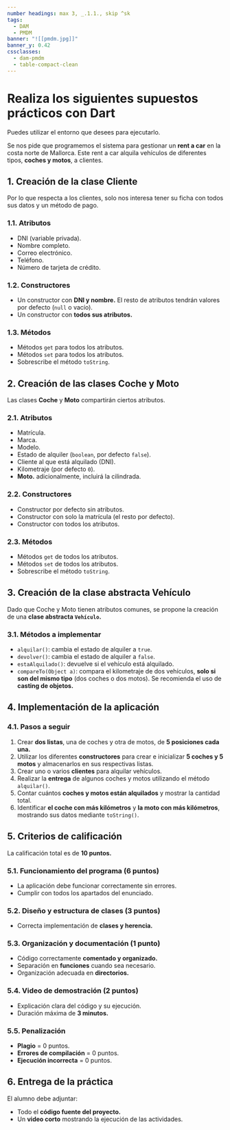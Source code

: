```yaml
---
number headings: max 3, _.1.1., skip ^sk
tags:
  - DAM
  - PMDM
banner: "![[pmdm.jpg]]"
banner_y: 0.42
cssclasses:
  - dam-pmdm
  - table-compact-clean
---
```


# Realiza los siguientes supuestos prácticos con Dart

Puedes utilizar el entorno que desees para ejecutarlo.

Se nos pide que programemos el sistema para gestionar un **rent a car** en la costa norte de Mallorca. Este rent a car alquila vehículos de diferentes tipos, **coches y motos**, a clientes. 

## 1. Creación de la clase Cliente

Por lo que respecta a los clientes, solo nos interesa tener su ficha con todos sus datos y un método de pago. 

### 1.1. **Atributos**
- DNI (variable privada).
- Nombre completo.
- Correo electrónico.
- Teléfono.
- Número de tarjeta de crédito.

### 1.2. **Constructores**
- Un constructor con **DNI y nombre.** El resto de atributos tendrán valores por defecto (`null` o vacío).
- Un constructor con **todos sus atributos.**

### 1.3. **Métodos**
- Métodos `get` para todos los atributos.
- Métodos `set` para todos los atributos.
- Sobrescribe el método `toString`.

## 2. Creación de las clases Coche y Moto

Las clases **Coche** y **Moto** compartirán ciertos atributos.

### 2.1. **Atributos**
- Matrícula.
- Marca.
- Modelo.
- Estado de alquiler (`boolean`, por defecto `false`).
- Cliente al que está alquilado (DNI).
- Kilometraje (por defecto `0`).
- **Moto.** adicionalmente, incluirá la cilindrada.

### 2.2. **Constructores**
- Constructor por defecto sin atributos.
- Constructor con solo la matrícula (el resto por defecto).
- Constructor con todos los atributos.

### 2.3. **Métodos**
- Métodos `get` de todos los atributos.
- Métodos `set` de todos los atributos.
- Sobrescribe el método `toString`.

## 3. Creación de la clase abstracta Vehículo

Dado que Coche y Moto tienen atributos comunes, se propone la creación de una **clase abstracta `Vehículo`.**

### 3.1. **Métodos a implementar**
- `alquilar()`: cambia el estado de alquiler a `true`.
- `devolver()`: cambia el estado de alquiler a `false`.
- `estaAlquilado()`: devuelve si el vehículo está alquilado.
- `compareTo(Object a)`: compara el kilometraje de dos vehículos, **solo si son del mismo tipo** (dos coches o dos motos). Se recomienda el uso de **casting de objetos.**

## 4. Implementación de la aplicación

### 4.1. **Pasos a seguir**
1. Crear **dos listas**, una de coches y otra de motos, de **5 posiciones cada una.**
2. Utilizar los diferentes **constructores** para crear e inicializar **5 coches y 5 motos** y almacenarlos en sus respectivas listas.
3. Crear uno o varios **clientes** para alquilar vehículos.
4. Realizar la **entrega** de algunos coches y motos utilizando el método `alquilar()`.
5. Contar cuántos **coches y motos están alquilados** y mostrar la cantidad total.
6. Identificar **el coche con más kilómetros** y **la moto con más kilómetros**, mostrando sus datos mediante `toString()`.

## 5. Criterios de calificación

La calificación total es de **10 puntos.**

### 5.1. Funcionamiento del programa (**6 puntos**)
- La aplicación debe funcionar correctamente sin errores.
- Cumplir con todos los apartados del enunciado.

### 5.2. Diseño y estructura de clases (**3 puntos**)
- Correcta implementación de **clases y herencia.**

### 5.3. Organización y documentación (**1 punto**)
- Código correctamente **comentado y organizado.**
- Separación en **funciones** cuando sea necesario.
- Organización adecuada en **directorios.**

### 5.4. Video de demostración (**2 puntos**)
- Explicación clara del código y su ejecución.
- Duración máxima de **3 minutos.**

### 5.5. **Penalización**
- **Plagio** = 0 puntos.
- **Errores de compilación** = 0 puntos.
- **Ejecución incorrecta** = 0 puntos.

## 6. Entrega de la práctica

El alumno debe adjuntar:

- Todo el **código fuente del proyecto.**
- Un **video corto** mostrando la ejecución de las actividades.
